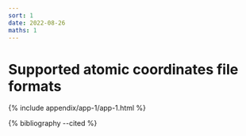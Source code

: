 ```yaml
---
sort: 1
date: 2022-08-26
maths: 1
---
```


# Supported atomic coordinates file formats

{% include appendix/app-1/app-1.html %}

{% bibliography --cited %}
